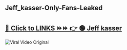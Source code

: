 
 ## Jeff_kasser-Only-Fans-Leaked

# <h2><a href="https://clipsfans.com/Jeff_kasser&ref=git">🔗 Click to LINKS ⏩⏩ 👉 🟢 Jeff kasser </a></h2>

<a href="https://clipsfans.com/Jeff_kasser&ref=git" rel="nofollow" data-target="animated-image.originalLink"><img src="https://i.ibb.co.com/xMMVF88/686577567.gif" alt="Viral Video Original" style="max-width: 100%; display: inline-block;" data-target="animated-image.originalImage"></a>
